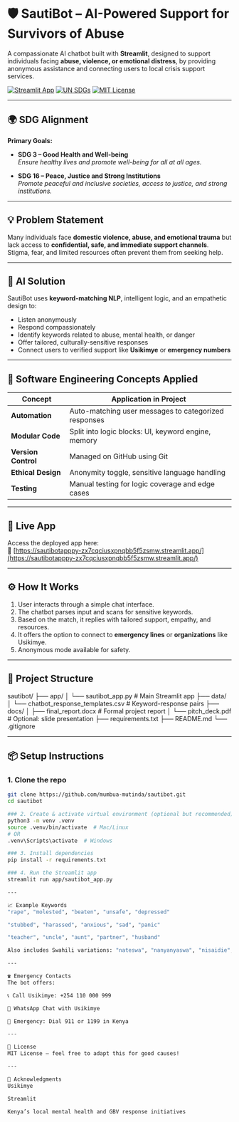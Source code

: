 # 🛡️ SautiBot – AI-Powered Support for Survivors of Abuse

A compassionate AI chatbot built with **Streamlit**, designed to support individuals facing **abuse, violence, or emotional distress**, by providing anonymous assistance and connecting users to local crisis support services.

[![Streamlit App](https://img.shields.io/badge/Streamlit-App-blue)](https://sautibotapppy-zx7cqciusxpnqbb5f5zsmw.streamlit.app/)
[![UN SDGs](https://img.shields.io/badge/UN%20SDGs-3%20&%2016-green)](https://sdgs.un.org/goals)
[![MIT License](https://img.shields.io/badge/license-MIT-lightgrey)](LICENSE)

---

## 🌍 SDG Alignment

**Primary Goals:**

- **SDG 3 – Good Health and Well-being**  
  *Ensure healthy lives and promote well-being for all at all ages.*

- **SDG 16 – Peace, Justice and Strong Institutions**  
  *Promote peaceful and inclusive societies, access to justice, and strong institutions.*

---

## 💡 Problem Statement

Many individuals face **domestic violence, abuse, and emotional trauma** but lack access to **confidential, safe, and immediate support channels**. Stigma, fear, and limited resources often prevent them from seeking help.

---

## 🤖 AI Solution

SautiBot uses **keyword-matching NLP**, intelligent logic, and an empathetic design to:

- Listen anonymously
- Respond compassionately
- Identify keywords related to abuse, mental health, or danger
- Offer tailored, culturally-sensitive responses
- Connect users to verified support like **Usikimye** or **emergency numbers**

---

## 🧪 Software Engineering Concepts Applied

| Concept            | Application in Project                             |
|--------------------|-----------------------------------------------------|
| **Automation**     | Auto-matching user messages to categorized responses |
| **Modular Code**   | Split into logic blocks: UI, keyword engine, memory |
| **Version Control**| Managed on GitHub using Git                        |
| **Ethical Design** | Anonymity toggle, sensitive language handling       |
| **Testing**        | Manual testing for logic coverage and edge cases    |

---

## 🚀 Live App

Access the deployed app here:  
🔗 [https://sautibotapppy-zx7cqciusxpnqbb5f5zsmw.streamlit.app/](https://sautibotapppy-zx7cqciusxpnqbb5f5zsmw.streamlit.app/)

---

## ⚙️ How It Works

1. User interacts through a simple chat interface.
2. The chatbot parses input and scans for sensitive keywords.
3. Based on the match, it replies with tailored support, empathy, and resources.
4. It offers the option to connect to **emergency lines** or **organizations** like Usikimye.
5. Anonymous mode available for safety.

---

## 📂 Project Structure

sautibot/
├── app/
│ └── sautibot_app.py # Main Streamlit app
├── data/
│ └── chatbot_response_templates.csv # Keyword-response pairs
├── docs/
│ ├── final_report.docx # Formal project report
│ └── pitch_deck.pdf # Optional: slide presentation
├── requirements.txt
├── README.md
└── .gitignore

---

## 📦 Setup Instructions

### 1. Clone the repo

```bash
git clone https://github.com/mumbua-mutinda/sautibot.git
cd sautibot

### 2. Create & activate virtual environment (optional but recommended)
python3 -m venv .venv
source .venv/bin/activate  # Mac/Linux
# OR
.venv\Scripts\activate  # Windows

### 3. Install dependencies
pip install -r requirements.txt

### 4. Run the Streamlit app
streamlit run app/sautibot_app.py

---

📈 Example Keywords
"rape", "molested", "beaten", "unsafe", "depressed"

"stubbed", "harassed", "anxious", "sad", "panic"

"teacher", "uncle", "aunt", "partner", "husband"

Also includes Swahili variations: "nateswa", "nanyanyaswa", "nisaidie", etc.

---

☎️ Emergency Contacts
The bot offers:

📞 Call Usikimye: +254 110 000 999

💬 WhatsApp Chat with Usikimye

🚨 Emergency: Dial 911 or 1199 in Kenya

---

📜 License
MIT License — feel free to adapt this for good causes!

---

🙌 Acknowledgments
Usikimye

Streamlit

Kenya’s local mental health and GBV response initiatives




